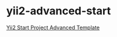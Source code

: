 # yii2-advanced-start
[Yii2 Start Project Advanced Template](https://dominus77.github.io/yii2-advanced-start/)
